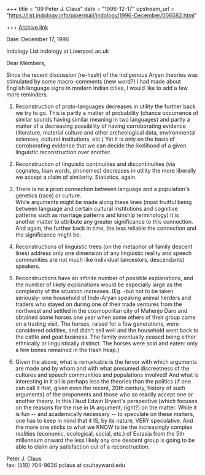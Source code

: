 +++
title = "09 Peter J. Claus"
date = "1996-12-17"
upstream_url = "https://list.indology.info/pipermail/indology/1996-December/006582.html"

+++
[Archive link](https://list.indology.info/pipermail/indology/1996-December/006582.html)


Date: December 17, 1996 

Indology List
indology at Liverpool.ac.uk

Dear Members,

Since the recent discussion (re-hash) of the Indigenous
Aryan theories was stimulated by some macro-comments
(new word?) I had made about English language signs in
modern Indian cities, I would like to add a few more
reminders. 

1.    Reconstruction of proto-languages decreases in
     utility the further back we try to go. This is
     partly a matter of probability (chance occurrence
     of similar sounds having similar meaning in two
     languages) and partly a matter of a decreasing
     possibility of having corroborating evidence
     (literature, material culture and other
     archeological data, environmental sciences,
     cultural institutions, etc.) Yet it is only on the
     basis of corroborating evidence that we can decide
     the likelihood of a given linguistic
     reconstruction over another.


2.    Reconstruction of linguistic continuities and
     discontinuities (via cognates, loan words,
     phonemes) decreases in utility the more liberally
     we accept a claim of similarity. Statistics, again.


3.    There is no a priori connection between language
     and a population's genetics (race) or culture.  
     While arguments might be made along these lines
     (most fruitful being between language and certain
     cultural institutions and cognitive patterns such
     as marriage patterns and kinship terminology) it
     is another matter to attribute any greater
     significance to this connection.  And again, the
     further back in time, the less reliable the
     connection and the significance might be. 


4.    Reconstructions of linguistic trees (on the
     metaphor of family descent lines) address only one
     dimension of any linguistic reality and speech
     communities are not much like individual
     (ancestors, descendants) speakers. 



5.    Reconstructions have an infinite number of
     possible explanations, and the number of likely
     explanations would be especially large as the
     complexity of the situation increases. (Eg. -but
     not to be taken seriously-  one household of
     Indo-Aryan speaking animal herders and traders who
     stayed on during one of their trade ventures from
     the northwest and settled in the cosmopolitan city
     of Mahenjo Daro and obtained some horses one year
     when some others of their group came on a trading
     visit.  The horses, raised for a few generations,
     were considered oddities, and didn't sell well and
     the household went back to the cattle and goat
     business.  The family eventually ceased being
     either ethnically or linguistically distinct. The
     horses were sold and eaten: only a few bones
     remained in the trash heap.) 



6.    Given the above, what is remarkable is the fervor
     with which arguments are made and by whom and with
     what presumed discreetness of the cultures and
     speech communities and populations involved!  And
     what is interesting in it all is perhaps less the
     theories than the politics (if one can call it
     that, given even the recent, 20th century, history
     of such arguments) of the proponents and those who
     so readily accept one or another theory.  In this
     I laud Edwin Bryant's perspective (which focuses
     on the reasons for the rise in IA argument,
     right?) on the matter. While it is fun -- and
     academically necessary -- to speculate on these
     matters, one has to keep in mind that it IS, by
     its nature, VERY speculative.  And the more one
     sticks to what we KNOW to be the increasingly
     complex realities (economic, ecological, social,
     etc.) of Eurasia from the 5th millennium onward
     the less likely any one descent group is going to
     be able to claim any satisfaction out of a
     reconstruction.



Peter J. Claus                        
fax: (510) 704-9636
pclaus at csuhayward.edu






